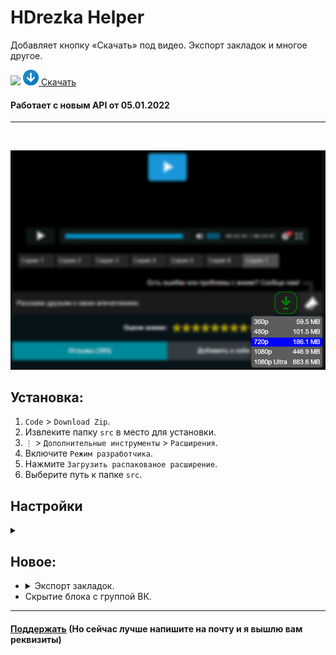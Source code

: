 # HDrezka Helper

Добавляет кнопку «Скачать» под видео. Экспорт закладок и многое другое.

<img src="https://shields.io/badge/version-v3.0.2-blue">

<a href="https://github.com/SuperZombi/HDrezka-downloader/releases">
   <img src="github/images/Downloads-Icon.png" height="25px">
   Скачать
</a>

#### Работает с новым API от 05.01.2022

<hr></br>

<p align="center">
   <img src="github/images/main.png">
</p>

## Установка:
1. ```Code``` > ```Download Zip```.
2. Извлеките папку ```src``` в место для установки.
3. ```⋮``` > ```Дополнительные инструменты``` > ```Расширения```.
4. Включите ```Режим разработчика```.
5. Нажмите ```Загрузить распакованое расширение```.
6. Выберите путь к папке ```src```.

## Настройки
<details><summary></summary>
<p align="center">
   <img src="github/images/settings.png">
</p>
</details>

## Новое:
* <details><summary>Экспорт закладок.</summary><img src="github/images/favorites.png"></details>
* Скрытие блока с группой ВК.
<hr>

#### <a href="https://www.donationalerts.com/r/super_zombi">Поддержать</a> (Но сейчас лучше напишите на почту и я вышлю вам реквизиты)
